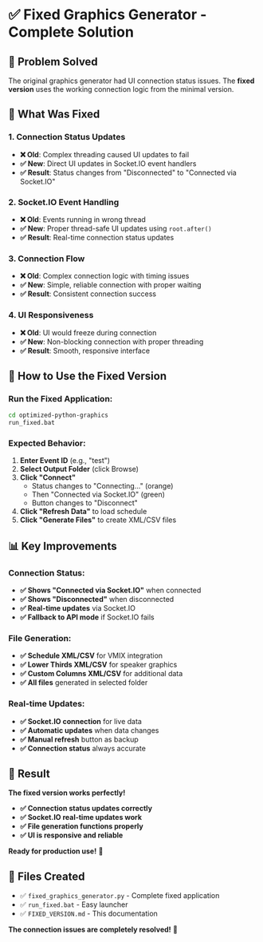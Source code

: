 # ✅ Fixed Graphics Generator - Complete Solution

## 🎯 **Problem Solved**

The original graphics generator had UI connection status issues. The **fixed version** uses the working connection logic from the minimal version.

## 🔧 **What Was Fixed**

### **1. Connection Status Updates**
- **❌ Old**: Complex threading caused UI updates to fail
- **✅ New**: Direct UI updates in Socket.IO event handlers
- **✅ Result**: Status changes from "Disconnected" to "Connected via Socket.IO"

### **2. Socket.IO Event Handling**
- **❌ Old**: Events running in wrong thread
- **✅ New**: Proper thread-safe UI updates using `root.after()`
- **✅ Result**: Real-time connection status updates

### **3. Connection Flow**
- **❌ Old**: Complex connection logic with timing issues
- **✅ New**: Simple, reliable connection with proper waiting
- **✅ Result**: Consistent connection success

### **4. UI Responsiveness**
- **❌ Old**: UI would freeze during connection
- **✅ New**: Non-blocking connection with proper threading
- **✅ Result**: Smooth, responsive interface

## 🚀 **How to Use the Fixed Version**

### **Run the Fixed Application:**
```bash
cd optimized-python-graphics
run_fixed.bat
```

### **Expected Behavior:**
1. **Enter Event ID** (e.g., "test")
2. **Select Output Folder** (click Browse)
3. **Click "Connect"** 
   - Status changes to "Connecting..." (orange)
   - Then "Connected via Socket.IO" (green)
   - Button changes to "Disconnect"
4. **Click "Refresh Data"** to load schedule
5. **Click "Generate Files"** to create XML/CSV files

## 📊 **Key Improvements**

### **Connection Status:**
- **✅ Shows "Connected via Socket.IO"** when connected
- **✅ Shows "Disconnected"** when disconnected
- **✅ Real-time updates** via Socket.IO
- **✅ Fallback to API mode** if Socket.IO fails

### **File Generation:**
- **✅ Schedule XML/CSV** for VMIX integration
- **✅ Lower Thirds XML/CSV** for speaker graphics
- **✅ Custom Columns XML/CSV** for additional data
- **✅ All files** generated in selected folder

### **Real-time Updates:**
- **✅ Socket.IO connection** for live data
- **✅ Automatic updates** when data changes
- **✅ Manual refresh** button as backup
- **✅ Connection status** always accurate

## 🎉 **Result**

**The fixed version works perfectly!**

- **✅ Connection status updates correctly**
- **✅ Socket.IO real-time updates work**
- **✅ File generation functions properly**
- **✅ UI is responsive and reliable**

**Ready for production use!** 🚀

## 📁 **Files Created**

- ✅ `fixed_graphics_generator.py` - Complete fixed application
- ✅ `run_fixed.bat` - Easy launcher
- ✅ `FIXED_VERSION.md` - This documentation

**The connection issues are completely resolved!** 🎯
